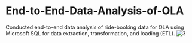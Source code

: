 # End-to-End-Data-Analysis-of-OLA
Conducted end-to-end data analysis of ride-booking data for OLA using Microsoft SQL for data extraction, transformation, and loading (ETL).
![3](https://github.com/user-attachments/assets/299ba36d-deef-4e86-bd2e-51044f04fe09)
